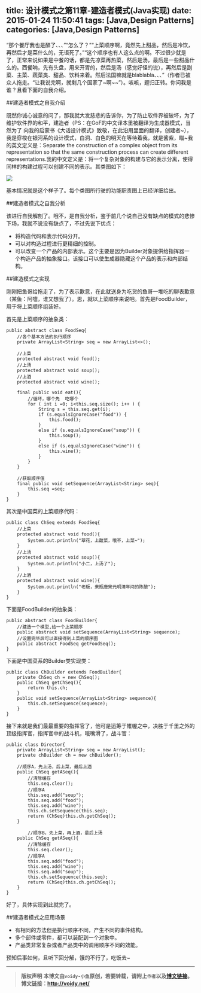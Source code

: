 title: 设计模式之第11章-建造者模式(Java实现)
date: 2015-01-24 11:50:41
tags: [Java,Design Patterns]
categories: [Java,Design Patterns]
---

“那个餐厅我也是醉了、、、”“怎么了？”“上菜顺序啊，竟然先上甜品，然后是冷饮，再然后才是菜什么的，无语死了。”“这个顺序也有人这么点的啊。不过很少就是了，正常来说如果是中餐的话，都是先凉菜再热菜，然后是汤，最后是一些甜品什么的。西餐呐，先有头盘，用来开胃的，然后是汤（感觉好怪的说），再然后是副菜、主菜、蔬菜类、甜品、饮料来着。然后法国嘛就是blablabla、、、”（作者已被众人拖走。“让我说完啊，就剩几个国家了~啊~~”）。咳咳，题归正转。你问我是谁？且看下面的自我介绍。

##建造者模式之自我介绍

既然你诚心诚意的问了，那我就大发慈悲的告诉你，为了防止软件界被破坏，为了维护软件界的和平，建造者（PS：在GoF的中文译本里被翻译为生成器模式，当然为了 向我的启蒙书《大话设计模式》致敬，在此沿用里面的翻译，创建者~），我是穿梭在银河系的设计模式，白洞、白色的明天在等待着我，就是酱紫，瞄~我的英文定义是：Separate the construction of a complex object from its representation so that the same construction process can create different representations.我的中文定义是：将一个复杂对象的构建与它的表示分离，使得同样的构建过程可以创建不同的表示。其类图如下：

![](http://images.cnitblog.com/blog/666211/201501/241014303139320.jpg)

基本情况就是这个样子了。每个类图所行驶的功能职责图上已经详细给出。

##建造者模式之自我分析

该进行自我解剖了。哦不，是自我分析，鉴于前几个说自己没有缺点的模式的悲惨下场，我就不说没有缺点了，不过先说下优点：

* 将构造代码和表示代码分开。
* 可以对构造过程进行更精细的控制。
* 可以改变一个产品的内部表示。这个主要是因为Builder对象提供给指挥器一个构造产品的抽象接口。该接口可以使生成器隐藏这个产品的表示和内部结构。

##建造模式之实现

刚刚把鱼哥给拖走了，为了表示歉意，在此就送身为吃货的鱼哥一堆吃的聊表歉意（某鱼：阿嚏，谁又想我了）。恩，就以上菜顺序来说吧。首先是FoodBuilder，用于将上菜顺序组装好。

首先是上菜顺序的抽象类：

	public abstract class FoodSeq{
	    //各个基本方法的执行顺序
	    private ArrayList<String> seq = new ArrayList<>();
	
	    //上菜
	    protected abstract void food();
	    //上汤
	    protected abstract void soup();
	    //上酒
	    protected abstract void wine();
	
	    final public void eat(){
	        //循环，哪个先  吃哪个
	        for ( int i =0; i<this.seq.size(); i++ ) {
	            String s = this.seq.get(i);
	            if (s.equalsIgnoreCase("food")) {
	                this.food();
	            }
	            else if (s.equalsIgnoreCase("soup")) {
	                this.soup();
	            }
	            else if (s.equalsIgnoreCase("wine")) {
	                this.wine();
	            }
	        }
	    }
	
	    //获取顺序值
	    final public void setSequence(ArrayList<String> seq){
	        this.seq =seq;
	    }
	}

其次是中国菜的上菜顺序代码：

	public class ChSeq extends FoodSeq{
	    //上菜
	    protected abstract void food(){
	        System.out.println("翠花，上酸菜，哦不，上菜~");
	    }
	    //上汤
	    protected abstract void soup(){
	        System.out.println("小二，上汤了");
	    }
	    //上酒
	    protected abstract void wine(){
	        System.out.println("老板，来瓶唐宋元明清年间的陈酿");
	    }
	}

下面是FoodBuilder的抽象类：

	public abstract class FoodBuilder{
	    //建造一个模型,给一个上菜顺序
	    public abstract void setSequence(ArrayList<String> sequence);
	    //设置完毕后可以直接得到上菜的顺序图
	    public abstract FoodSeq getFoodSeq();
	}

下面是中国菜系的Builder类实现类：

	public class ChBuilder extends FoodBuilder{
	    private ChSeq ch = new ChSeq();
	    public ChSeq getChSeq(){
	        return this.ch;
	    }
	    public void setSequence(ArrayList<String> sequence){
	        this.ch.setSequence(sequence);
	    }
	}

接下来就是我们最最重要的指挥官了，他可是运筹于帷幄之中，决胜于千里之外的顶级指挥官，指挥官中的战斗机，哦嘴滑了，战斗官：

	public class Director{
	    private ArrayList<String> seq = new ArrayList();
	    private chBuilder ch = new chBuilder();
	
	    //顺序A，先上汤，后上菜，最后上酒
	    public ChSeq getASeq(){
	        //清除缓存
	        this.seq.clear();
	        //顺序A
	        this.seq.add("soup");
	        this.seq.add("food");
	        this.seq.add("wine");
	        this.ch.setSequence(this.seq);
	        return (ChSeq)this.ch.getChSeq();
	    }
	
	        //顺序B，先上菜，再上酒，最后上汤
	    public ChSeq getASeq(){
	        //清除缓存
	        this.seq.clear();
	        //顺序A
	        this.seq.add("food");
	        this.seq.add("wine");
	        this.seq.add("soup");
	        this.ch.setSequence(this.seq);
	        return (ChSeq)this.ch.getChSeq();
	    }
	}

好了，具体实现到此就完了。

##建造者模式之应用场景


* 有相同的方法但是执行顺序不同，产生不同的事件结构。
* 多个部件或零件，都可以装配到一个对象中。
* 产品类非常复杂或者产品类中的调用顺序不同的效能。

预知后事如何，且听下回分解，饿的不行了，吃饭去~



---
> **版权声明**
> **本博文由`voidy-小鱼`原创，若要转载，请附上`作者`以及[博文链接](http://voidy.net)。**
> **博文链接：<http://voidy.net/>**
